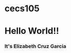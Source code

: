 # cecs105
<!DOCTYPE html>
<html lang="en">
 <head>
  <title>CECS105 Sprin 2021</title>
 </head>
 <body>
  <h1>Hello World!! </h1>
  <h3> It's Elizabeth Cruz Garcia </h3>
 </body>
</html>
